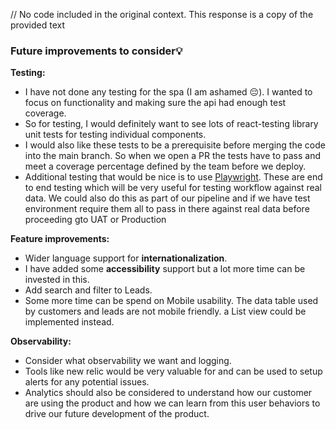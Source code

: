 // No code included in the original context. This response is a copy of the provided text

### Future improvements to consider💡

**Testing:**

- I have not done any testing for the spa (I am ashamed 😔). I wanted to focus on functionality and making sure the api had enough test coverage.
- So for testing, I would definitely want to see lots of react-testing library unit tests for testing individual components.
- I would also like these tests to be a prerequisite before merging the code into the main branch. So when we open a PR the tests have to pass and meet a coverage percentage defined by the team before we deploy.
- Additional testing that would be nice is to use [Playwright](https://playwright.dev/). These are end to end testing which will be very useful for testing workflow against real data. We could also do this as part of our pipeline and if we have test environment require them all to pass in there against real data before proceeding gto UAT or Production

**Feature improvements:**

- Wider language support for **internationalization**.
- I have added some **accessibility** support but a lot more time can be invested in this.
- Add search and filter to Leads.
- Some more time can be spend on Mobile usability. The data table used by customers and leads are not mobile friendly. a List view could be implemented instead.

**Observability:**

- Consider what observability we want and logging.
- Tools like new relic would be very valuable for and can be used to setup alerts for any potential issues.
- Analytics should also be considered to understand how our customer are using the product and how we can learn from this user behaviors to drive our future development of the product.
